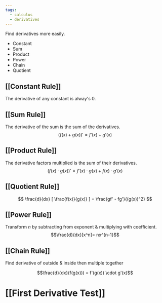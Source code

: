 ```yaml
---
tags:
  - calculus
  - derivatives
---
```

Find derivatives more easily.
- Constant
- Sum 
- Product 
- Power
- Chain
- Quotient

## [[Constant Rule]]
The derivative of any constant is alway's $0$.
## [[Sum Rule]]
The derivative of the sum is the sum of the derivatives.
$$(f(x) + g(x))' = f'(x) + g'(x)$$
## [[Product Rule]]
The derivative factors multiplied is the sum of their derivatives.
$$
(f(x) \cdot g(x))' = f'(x) \cdot g(x) + f(x) \cdot g'(x)
$$
## [[Quotient Rule]]
$$
\frac{d}{dx} [ \frac{f(x)}{g(x)} ] = \frac{gf' - fg'}{(g(x))^2}
$$
## [[Power Rule]]
Transform $n$ by subtracting from exponent & multiplying with coefficient.
$$\frac{d}{dx}[x^n]= nx^{n-1}$$
## [[Chain Rule]]
Find derivative of outside & inside then multiple together

$$\frac{d}{dx}(f(g(x))) = f'(g(x)) \cdot g'(x)$$
# [[First Derivative Test]]